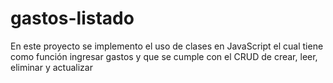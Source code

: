 # gastos-listado
En este proyecto se implemento el uso de clases en JavaScript el cual tiene como función ingresar gastos y que se cumple con el CRUD de crear, leer, eliminar y actualizar
